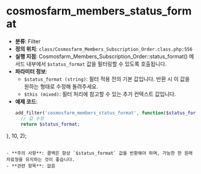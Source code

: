 # cosmosfarm_members_status_format

- **분류**: Filter
- **정의 위치**: `class/Cosmosfarm_Members_Subscription_Order.class.php:556`
- **실행 지점**: Cosmosfarm_Members_Subscription_Order::status_format() 메서드 내부에서 `$status_format` 값을 필터링할 수 있도록 호출됩니다.
- **파라미터 정보**:
  - `$status_format (string)`: 필터 적용 전의 기본 값입니다. 반환 시 이 값을 원하는 형태로 수정해 돌려주세요.
  - `$this (mixed)`: 필터 처리에 참고할 수 있는 추가 컨텍스트 값입니다.
- **예제 코드**:
  ```php
  add_filter('cosmosfarm_members_status_format', function($status_format, $this) {
    // 값 수정
    return $status_format;
}, 10, 2);
  ```

- **주의 사항**: 콜백은 항상 `$status_format` 값을 반환해야 하며, 가능한 한 원래 자료형을 유지하는 것이 좋습니다.
- **관련 항목**: 없음
